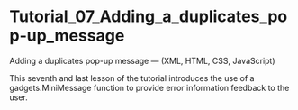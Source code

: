Tutorial_07_Adding_a_duplicates_pop-up_message
==============================================

Adding a duplicates pop-up message — (XML, HTML, CSS, JavaScript)

This seventh and last lesson of the tutorial introduces the use of a gadgets.MiniMessage function to provide error information feedback to the user.
